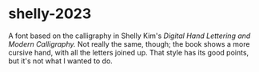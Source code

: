 # shelly-2023
A font based on the calligraphy in Shelly Kim's _Digital Hand Lettering
and Modern Calligraphy._ Not really the same, though; the book shows a
more cursive hand, with all the letters joined up. That style has its
good points, but it's not what I wanted to do.
